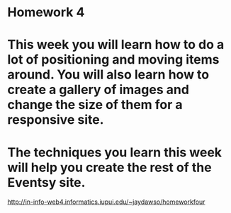 # Homework 4

# This week you will learn how to do a lot of positioning and moving items around. You will also learn how to create a gallery of images and change the size of them for a responsive site.

# The techniques you learn this week will help you create the rest of the Eventsy site.

http://in-info-web4.informatics.iupui.edu/~jaydawso/homeworkfour
